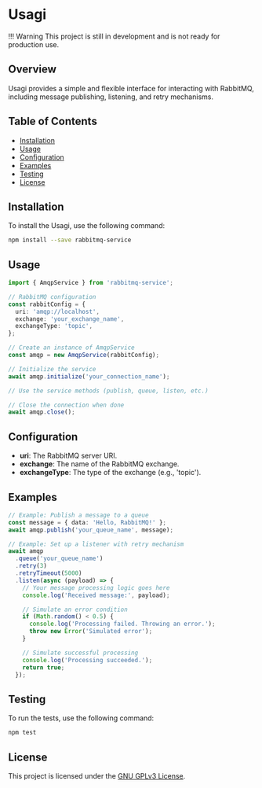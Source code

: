 # Usagi

!!! Warning
    This project is still in development and is not ready for production use.

## Overview

Usagi provides a simple and flexible interface for interacting with RabbitMQ, including message publishing, listening, and retry mechanisms.

## Table of Contents

- [Installation](#installation)
- [Usage](#usage)
- [Configuration](#configuration)
- [Examples](#examples)
- [Testing](#testing)
- [License](#license)

## Installation

To install the Usagi, use the following command:

```bash
npm install --save rabbitmq-service
```

## Usage

```typescript
import { AmqpService } from 'rabbitmq-service';

// RabbitMQ configuration
const rabbitConfig = {
  uri: 'amqp://localhost',
  exchange: 'your_exchange_name',
  exchangeType: 'topic',
};

// Create an instance of AmqpService
const amqp = new AmqpService(rabbitConfig);

// Initialize the service
await amqp.initialize('your_connection_name');

// Use the service methods (publish, queue, listen, etc.)

// Close the connection when done
await amqp.close();
```

## Configuration

- **uri**: The RabbitMQ server URI.
- **exchange**: The name of the RabbitMQ exchange.
- **exchangeType**: The type of the exchange (e.g., 'topic').

## Examples

```typescript
// Example: Publish a message to a queue
const message = { data: 'Hello, RabbitMQ!' };
await amqp.publish('your_queue_name', message);

// Example: Set up a listener with retry mechanism
await amqp
  .queue('your_queue_name')
  .retry(3)
  .retryTimeout(5000)
  .listen(async (payload) => {
    // Your message processing logic goes here
    console.log('Received message:', payload);

    // Simulate an error condition
    if (Math.random() < 0.5) {
      console.log('Processing failed. Throwing an error.');
      throw new Error('Simulated error');
    }

    // Simulate successful processing
    console.log('Processing succeeded.');
    return true;
  });
```

## Testing

To run the tests, use the following command:

```bash
npm test
```

## License

This project is licensed under the [GNU GPLv3 License](LICENSE).